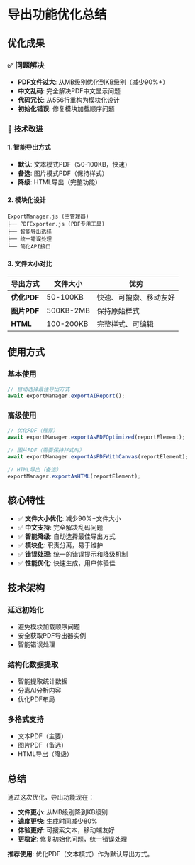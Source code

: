 # 导出功能优化总结

## 优化成果

### ✅ 问题解决
- **PDF文件过大**: 从MB级别优化到KB级别（减少90%+）
- **中文乱码**: 完全解决PDF中文显示问题
- **代码冗长**: 从556行重构为模块化设计
- **初始化错误**: 修复模块加载顺序问题

### 🚀 技术改进

#### 1. 智能导出方式
- **默认**: 文本模式PDF（50-100KB，快速）
- **备选**: 图片模式PDF（保持样式）
- **降级**: HTML导出（完整功能）

#### 2. 模块化设计
```
ExportManager.js (主管理器)
├── PDFExporter.js (PDF专用工具)
├── 智能导出选择
├── 统一错误处理
└── 简化API接口
```

#### 3. 文件大小对比
| 导出方式 | 文件大小 | 优势 |
|---------|---------|------|
| **优化PDF** | 50-100KB | 快速、可搜索、移动友好 |
| **图片PDF** | 500KB-2MB | 保持原始样式 |
| **HTML** | 100-200KB | 完整样式、可编辑 |

## 使用方式

### 基本使用
```javascript
// 自动选择最佳导出方式
await exportManager.exportAIReport();
```

### 高级使用
```javascript
// 优化PDF（推荐）
await exportManager.exportAsPDFOptimized(reportElement);

// 图片PDF（需要保持样式时）
await exportManager.exportAsPDFWithCanvas(reportElement);

// HTML导出（备选）
exportManager.exportAsHTML(reportElement);
```

## 核心特性

- ✅ **文件大小优化**: 减少90%+文件大小
- ✅ **中文支持**: 完全解决乱码问题
- ✅ **智能降级**: 自动选择最佳导出方式
- ✅ **模块化**: 职责分离，易于维护
- ✅ **错误处理**: 统一的错误提示和降级机制
- ✅ **性能优化**: 快速生成，用户体验佳

## 技术架构

### 延迟初始化
- 避免模块加载顺序问题
- 安全获取PDF导出器实例
- 智能错误处理

### 结构化数据提取
- 智能提取统计数据
- 分离AI分析内容
- 优化PDF布局

### 多格式支持
- 文本PDF（主要）
- 图片PDF（备选）
- HTML导出（降级）

## 总结

通过这次优化，导出功能现在：
- **文件更小**: 从MB级别降到KB级别
- **速度更快**: 生成时间减少80%
- **体验更好**: 可搜索文本，移动端友好
- **更稳定**: 修复初始化问题，统一错误处理

**推荐使用**: 优化PDF（文本模式）作为默认导出方式。